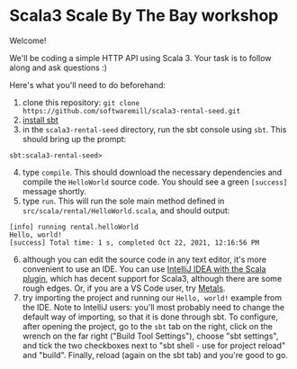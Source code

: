 # Scala3 Scale By The Bay workshop

Welcome!

We'll be coding a simple HTTP API using Scala 3. Your task is to follow along and ask questions :)

Here's what you'll need to do beforehand:

1. clone this repository: `git clone https://github.com/softwaremill/scala3-rental-seed.git`
2. [install sbt](https://www.scala-sbt.org)
3. in the `scala3-rental-seed` directory, run the sbt console using `sbt`. This should bring up the prompt:

```
sbt:scala3-rental-seed>
```

4. type `compile`. This should download the necessary dependencies and compile the `HelloWorld` source code. You should
   see a green `[success]` message shortly.
5. type `run`. This will run the sole main method defined in `src/scala/rental/HelloWorld.scala`, and should output:

```
[info] running rental.helloWorld
Hello, world!
[success] Total time: 1 s, completed Oct 22, 2021, 12:16:56 PM
```

6. although you can edit the source code in any text editor, it's more convenient to use an IDE. You can use
   [IntelliJ IDEA with the Scala plugin](https://www.jetbrains.com/help/idea/discover-intellij-idea-for-scala.html), 
   which has decent support for Scala3, although there are some rough edges. Or, if you are a VS Code user, try
   [Metals](https://scalameta.org/metals/). 
7. try importing the project and running our `Hello, world!` example from the IDE. Note to IntelliJ users: you'll
   most probably need to change the default way of importing, so that it is done through sbt. To configure, after 
   opening the project, go to the `sbt` tab on the right, click on the wrench on the far right ("Build Tool Settings"),
   choose "sbt settings", and tick the two checkboxes next to "sbt shell - use for project reload" and "build". Finally,
   reload (again on the sbt tab) and you're good to go.